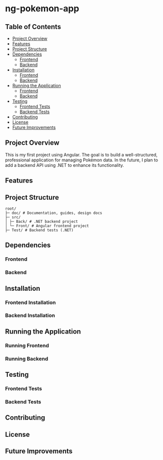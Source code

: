 # ng-pokemon-app


## Table of Contents
- [Project Overview](#project-overview)
- [Features](#features)
- [Project Structure](#project-structure)
- [Dependencies](#dependencies)
  - [Frontend](#frontend)
  - [Backend](#backend)
- [Installation](#installation)
  - [Frontend](#frontend-installation)
  - [Backend](#backend-installation)
- [Running the Application](#running-the-application)
  - [Frontend](#running-frontend)
  - [Backend](#running-backend)
- [Testing](#testing)
  - [Frontend Tests](#frontend-tests)
  - [Backend Tests](#backend-tests)
- [Contributing](#contributing)
- [License](#license)
- [Future Improvements](#future-improvements)

## Project Overview
This is my first project using Angular. The goal is to build a well-structured, professional application for managing Pokémon data. In the future, I plan to add a backend API using .NET to enhance its functionality.

## Features

## Project Structure
```
root/
├─ doc/ # Documentation, guides, design docs
├─ src/
│ ├─ Back/ # .NET backend project
│ └─ Front/ # Angular frontend project
├─ Test/ # Backend tests (.NET)
```

## Dependencies
### Frontend

### Backend

## Installation
### Frontend Installation

### Backend Installation

## Running the Application
### Running Frontend

### Running Backend

## Testing
### Frontend Tests

### Backend Tests

## Contributing

## License

## Future Improvements

